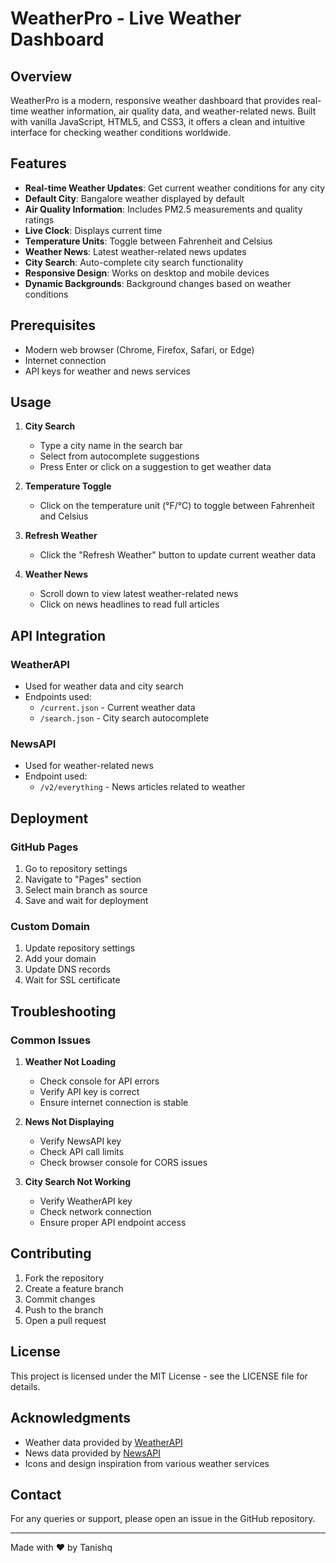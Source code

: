 # WeatherPro - Live Weather Dashboard

## Overview
WeatherPro is a modern, responsive weather dashboard that provides real-time weather information, air quality data, and weather-related news. Built with vanilla JavaScript, HTML5, and CSS3, it offers a clean and intuitive interface for checking weather conditions worldwide.

## Features
- **Real-time Weather Updates**: Get current weather conditions for any city
- **Default City**: Bangalore weather displayed by default
- **Air Quality Information**: Includes PM2.5 measurements and quality ratings
- **Live Clock**: Displays current time
- **Temperature Units**: Toggle between Fahrenheit and Celsius
- **Weather News**: Latest weather-related news updates
- **City Search**: Auto-complete city search functionality
- **Responsive Design**: Works on desktop and mobile devices
- **Dynamic Backgrounds**: Background changes based on weather conditions

## Prerequisites
- Modern web browser (Chrome, Firefox, Safari, or Edge)
- Internet connection
- API keys for weather and news services


## Usage

1. **City Search**
   - Type a city name in the search bar
   - Select from autocomplete suggestions
   - Press Enter or click on a suggestion to get weather data

2. **Temperature Toggle**
   - Click on the temperature unit (°F/°C) to toggle between Fahrenheit and Celsius

3. **Refresh Weather**
   - Click the "Refresh Weather" button to update current weather data

4. **Weather News**
   - Scroll down to view latest weather-related news
   - Click on news headlines to read full articles

## API Integration

### WeatherAPI
- Used for weather data and city search
- Endpoints used:
  - `/current.json` - Current weather data
  - `/search.json` - City search autocomplete

### NewsAPI
- Used for weather-related news
- Endpoint used:
  - `/v2/everything` - News articles related to weather

## Deployment

### GitHub Pages
1. Go to repository settings
2. Navigate to "Pages" section
3. Select main branch as source
4. Save and wait for deployment

### Custom Domain
1. Update repository settings
2. Add your domain
3. Update DNS records
4. Wait for SSL certificate

## Troubleshooting

### Common Issues
1. **Weather Not Loading**
   - Check console for API errors
   - Verify API key is correct
   - Ensure internet connection is stable

2. **News Not Displaying**
   - Verify NewsAPI key
   - Check API call limits
   - Check browser console for CORS issues

3. **City Search Not Working**
   - Verify WeatherAPI key
   - Check network connection
   - Ensure proper API endpoint access

## Contributing
1. Fork the repository
2. Create a feature branch
3. Commit changes
4. Push to the branch
5. Open a pull request

## License
This project is licensed under the MIT License - see the LICENSE file for details.

## Acknowledgments
- Weather data provided by [WeatherAPI](https://www.weatherapi.com/)
- News data provided by [NewsAPI](https://newsapi.org/)
- Icons and design inspiration from various weather services

## Contact
For any queries or support, please open an issue in the GitHub repository.

---
Made with ❤️ by Tanishq 
